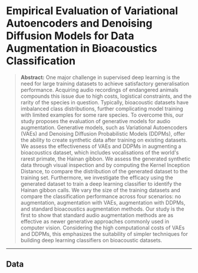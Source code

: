 # Empirical Evaluation of Variational Autoencoders and Denoising Diffusion Models for Data Augmentation in Bioacoustics Classification

>**Abstract:** One major challenge in supervised deep learning is the need for large training datasets to achieve satisfactory generalisation performance. Acquiring audio recordings of endangered animals compounds this issue due to high costs, logistical constraints, and the rarity of the species in question. Typically, bioacoustic datasets have imbalanced class distributions, further complicating model training with limited examples for some rare species. To overcome this, our study proposes the evaluation of generative models for audio augmentation. Generative models, such as Variational Autoencoders (VAEs) and Denoising Diffusion Probabilistic Models (DDPMs), offer the ability to create synthetic data after training on existing datasets. We assess the effectiveness of VAEs and DDPMs in augmenting a bioacoustics dataset, which includes vocalisations of the world's rarest primate, the Hainan gibbon. We assess the generated synthetic data through visual inspection and by computing the Kernel Inception Distance, to compare the distribution of the generated dataset to the training set. Furthermore, we investigate the efficacy using the generated dataset to train a deep learning classifier to identify the Hainan gibbon calls. We vary the size of the training datasets and compare the classification performance across four scenarios: no augmentation, augmentation with VAEs, augmentation with DDPMs, and standard bioacoustics augmentation methods. Our study is the first to show that standard audio augmentation methods are as effective as newer generative approaches commonly used in computer vision. Considering the high computational costs of VAEs and DDPMs, this emphasizes the suitability of simpler techniques for building deep learning classifiers on bioacoustic datasets.
----
## Data
